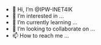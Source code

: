 - 👋 Hi, I’m @IPW-INET4IK
- 👀 I’m interested in ...
- 🌱 I’m currently learning ...
- 💞️ I’m looking to collaborate on ...
- 📫 How to reach me ...

<!---
IPW-INET4IK/IPW-INET4IK is a ✨ special ✨ repository because its `README.md` (this file) appears on your GitHub profile.
You can click the Preview link to take a look at your changes.
--->
